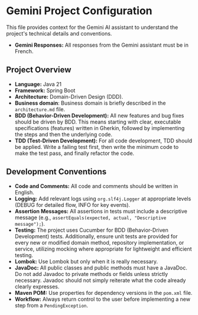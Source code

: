 # Gemini Project Configuration

This file provides context for the Gemini AI assistant to understand the project's technical details and conventions.

- **Gemini Responses:** All responses from the Gemini assistant must be in French.

## Project Overview

- **Language:** Java 21
- **Framework:** Spring Boot
- **Architecture:** Domain-Driven Design (DDD).
- **Business domain**: Business domain is briefly described in the `architecture.md` file.
- **BDD (Behavior-Driven Development):** All new features and bug fixes should be driven by BDD. This means starting
  with clear, executable specifications (features) written in Gherkin, followed by implementing the steps and then the
  underlying code.
- **TDD (Test-Driven Development):** For all code development, TDD should be applied. Write a failing test first, then
  write the minimum code to make the test pass, and finally refactor the code.

## Development Conventions

- **Code and Comments:** All code and comments should be written in English.
- **Logging:** Add relevant logs using `org.slf4j.Logger` at appropriate levels (DEBUG for detailed flow, INFO for key
  events).
- **Assertion Messages:** All assertions in tests must include a descriptive message (e.g.,
  `assertEquals(expected, actual, "Descriptive message");`).
- **Testing:** The project uses Cucumber for BDD (Behavior-Driven Development) tests. Additionally, ensure unit tests
  are provided for every new or modified domain method, repository implementation, or service, utilizing mocking where
  appropriate for lightweight and efficient testing.
- **Lombok:** Use Lombok but only when it is really necessary.
- **JavaDoc:** All public classes and public methods must have a JavaDoc. Do not add Javadoc to private methods or fields unless strictly necessary. Javadoc should not simply reiterate what the code already clearly expresses.
- **Maven POM:** Use properties for dependency versions in the `pom.xml` file.
- **Workflow:** Always return control to the user before implementing a new step from a `PendingException`.
